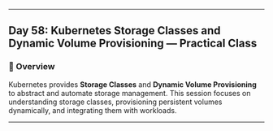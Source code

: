 ﻿---

## Day 58: Kubernetes Storage Classes and Dynamic Volume Provisioning — Practical Class

### 📘 Overview

Kubernetes provides **Storage Classes** and **Dynamic Volume Provisioning** to abstract and automate storage management. This session focuses on understanding storage classes, provisioning persistent volumes dynamically, and integrating them with workloads.

---
